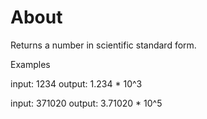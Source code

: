 # About
Returns a number in scientific standard form.

Examples

input: 1234
output: 1.234 * 10^3

input: 371020
output: 3.71020 * 10^5
